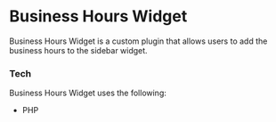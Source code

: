# Business Hours Widget

Business Hours Widget is a custom plugin that allows users to add the business hours to the sidebar widget.

### Tech

Business Hours Widget uses the following:

* PHP
